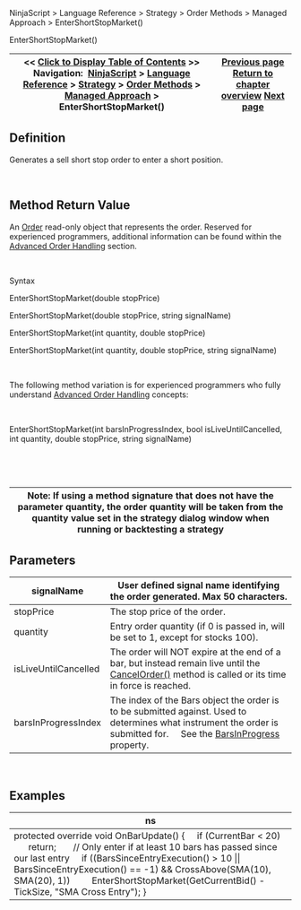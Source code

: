﻿


NinjaScript \> Language Reference \> Strategy \> Order Methods \> Managed Approach \> EnterShortStopMarket()






















EnterShortStopMarket()







| \<\< [Click to Display Table of Contents](entershortstopmarket.md) \>\> **Navigation:**     [NinjaScript](ninjascript-1.md) \> [Language Reference](language_reference_wip-1.md) \> [Strategy](strategy-1.md) \> [Order Methods](order_methods-1.md) \> [Managed Approach](managed_approach-1.md) \> EnterShortStopMarket() | [Previous page](entershortstoplimit-1.md) [Return to chapter overview](managed_approach-1.md) [Next page](exitlong-1.md) |
| --- | --- |











## Definition


Generates a sell short stop order to enter a short position.


 


## Method Return Value


An [Order](order-1.md) read\-only object that represents the order. Reserved for experienced programmers, additional information can be found within the [Advanced Order Handling](advanced_order_handling-1.md) section.   

 


Syntax  

EnterShortStopMarket(double stopPrice)   

EnterShortStopMarket(double stopPrice, string signalName)


EnterShortStopMarket(int quantity, double stopPrice)


EnterShortStopMarket(int quantity, double stopPrice, string signalName)


 


The following method variation is for experienced programmers who fully understand [Advanced Order Handling](advanced_order_handling-1.md) concepts:


 


EnterShortStopMarket(int barsInProgressIndex, bool isLiveUntilCancelled, int quantity, double stopPrice, string signalName) 


 


 




| Note: If using a method signature that does not have the parameter quantity, the order quantity will be taken from the quantity value set in the strategy dialog window when running or backtesting a strategy |
| --- |



## 


## 


## Parameters




| signalName | User defined signal name identifying the order generated. Max 50 characters. |
| --- | --- |
| stopPrice | The stop price of the order. |
| quantity | Entry order quantity (if 0 is passed in, will be set to 1, except for stocks 100\). |
| isLiveUntilCancelled | The order will NOT expire at the end of a bar, but instead remain live until the [CancelOrder()](managed_cancelorder-1.md) method is called or its time in force is reached. |
| barsInProgressIndex | The index of the Bars object the order is to be submitted against. Used to determines what instrument the order is submitted for.      See the [BarsInProgress](barsinprogress-1.md) property. |



 


## 


## Examples




| ns |
| --- |
| protected override void OnBarUpdate() {      if (CurrentBar \< 20)          return;        // Only enter if at least 10 bars has passed since our last entry      if ((BarsSinceEntryExecution() \> 10 \|\| BarsSinceEntryExecution() \=\= \-1) \&\& CrossAbove(SMA(10), SMA(20), 1))          EnterShortStopMarket(GetCurrentBid() \- TickSize, "SMA Cross Entry"); } |



 








